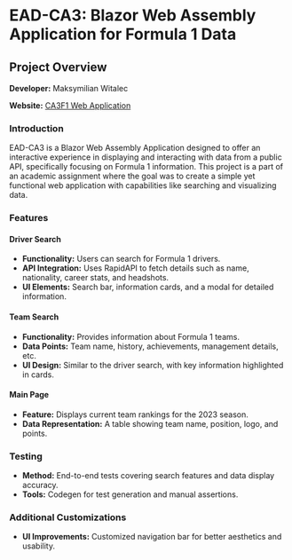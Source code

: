 # EAD-CA3: Blazor Web Assembly Application for Formula 1 Data

## Project Overview

**Developer:** Maksymilian Witalec

**Website:** [CA3F1 Web Application](https://maxwitalec01.github.io/CA3F1/)


### Introduction

EAD-CA3 is a Blazor Web Assembly Application designed to offer an interactive experience in displaying and interacting with data from a public API, specifically focusing on Formula 1 information. This project is a part of an academic assignment where the goal was to create a simple yet functional web application with capabilities like searching and visualizing data.

### Features

#### Driver Search
- **Functionality:** Users can search for Formula 1 drivers.
- **API Integration:** Uses RapidAPI to fetch details such as name, nationality, career stats, and headshots.
- **UI Elements:** Search bar, information cards, and a modal for detailed information.

#### Team Search
- **Functionality:** Provides information about Formula 1 teams.
- **Data Points:** Team name, history, achievements, management details, etc.
- **UI Design:** Similar to the driver search, with key information highlighted in cards.

#### Main Page
- **Feature:** Displays current team rankings for the 2023 season.
- **Data Representation:** A table showing team name, position, logo, and points.

### Testing
- **Method:** End-to-end tests covering search features and data display accuracy.
- **Tools:** Codegen for test generation and manual assertions.

### Additional Customizations
- **UI Improvements:** Customized navigation bar for better aesthetics and usability.
